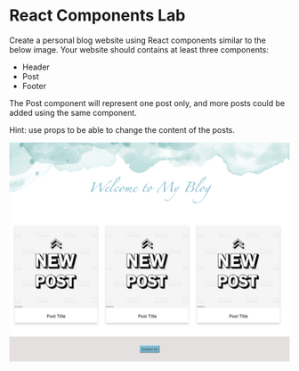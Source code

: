 # React Components Lab

Create a personal blog website using React components similar to the below image. Your website should contains at least three components:

- Header
- Post
- Footer

The Post component will represent one post only, and more posts could be added using the same component.

Hint: use props to be able to change the content of the posts. 

![image](React_App.png)
